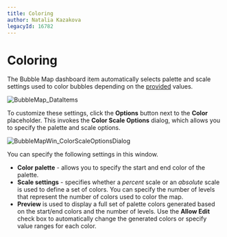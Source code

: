 ```yaml
---
title: Coloring
author: Natalia Kazakova
legacyId: 16782
---
```

# Coloring
The Bubble Map dashboard item automatically selects palette and scale settings used to color bubbles depending on the [provided](providing-data.md) values.

![BubbleMap_DataItems](../../../../../images/img23580.png)

To customize these settings, click the **Options** button next to the **Color** placeholder. This invokes the **Color Scale Options** dialog, which allows you to specify the palette and scale options.

![BubbleMapWin_ColorScaleOptionsDialog](../../../../../images/img126626.png)

You can specify the following settings in this window.
* **Color palette** - allows you to specify the start and end color of the palette.
* **Scale settings** - specifies whether a _percent_ scale or an _absolute_ scale is used to define a set of colors. You can specify the number of levels that represent the number of colors used to color the map.
* **Preview** is used to display a full set of palette colors generated based on the start/end colors and the number of levels. Use the **Allow Edit** check box to automatically change the generated colors or specify value ranges for each color.